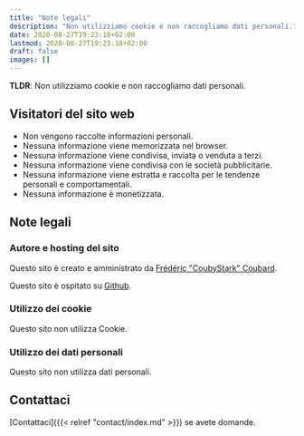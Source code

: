 ```yaml
---
title: "Note legali"
description: "Non utilizziamo cookie e non raccogliamo dati personali."
date: 2020-08-27T19:23:18+02:00
lastmod: 2020-08-27T19:23:18+02:00
draft: false
images: []
---
```


__TLDR__: Non utilizziamo cookie e non raccogliamo dati personali.

## Visitatori del sito web

- Non vengono raccolte informazioni personali.
- Nessuna informazione viene memorizzata nel browser.
- Nessuna informazione viene condivisa, inviata o venduta a terzi.
- Nessuna informazione viene condivisa con le società pubblicitarie.
- Nessuna informazione viene estratta e raccolta per le tendenze personali e comportamentali.
- Nessuna informazione è monetizzata.

<div class="pb-4">
  <h2 class="py-2">Note legali</h2>
  <h3 class="py-2">Autore e hosting del sito</h3>
    <p>Questo sito è creato e amministrato da <a href="https://www.linkedin.com/in/couby"><i class="fab fa-linkedin"></i> Frédéric "CoubyStark" Coubard</a>.</p>
    <p>Questo sito è ospitato su <a href="https://docs.github.com/en/github/site-policy/github-terms-of-service">Github</a>.</p>
  <h3 class="py-2">Utilizzo dei cookie</h3>
    <p>Questo sito non utilizza Cookie.</p>
  <h3 class="py-2">Utilizzo dei dati personali</h3>
    <p>Questo sito non utilizza dati personali.</p>
</div>

## Contattaci

[Contattaci]({{< relref "contact/index.md" >}}) se avete domande.
